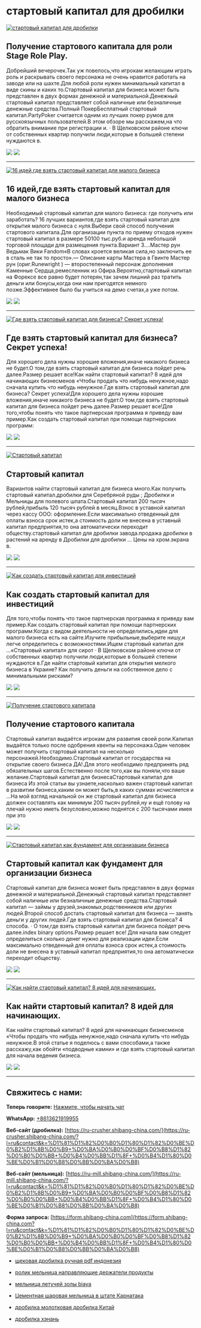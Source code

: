 # стартовый капитал для дробилки

<a href="https://swt.shibang-china.com/?l=ru&img&k=%D1%81%D1%82%D0%B0%D1%80%D1%82%D0%BE%D0%B2%D1%8B%D0%B9+%D0%BA%D0%B0%D0%BF%D0%B8%D1%82%D0%B0%D0%BB+%D0%B4%D0%BB%D1%8F+%D0%B4%D1%80%D0%BE%D0%B1%D0%B8%D0%BB%D0%BA%D0%B8" target="_blank">![стартовый капитал для дробилки](http://static.shibang-china.com/all-800x300/978.jpg)</a>

## Получение стартового капитала для роли Stage Role Play.
Добрейший вечерочек.Так уж повелось,что игрокам желающим играть роль и раскрывать своего персонажа не очень нравится работать на заводе или на шахте.Для любой роли нужен минимальный капитал в виде скины и каких то.Стартовый капитал для бизнеса может быть представлен в двух формах денежной и материальной.Денежный стартовый капитал представляет собой наличные или безналичные денежные средства.Полный ПокерБесплатный стартовый капитал.PartyPoker считается одним из лучших покер румов для русскоязычных пользователей.В этом обзоре мы расскажем,на что обратить внимание при регистрации и.&nbsp;&#0183;&#32;В Щелковском районе ключи от собственных квартир получили люди,которые в большей степени нуждаются в.


<a href="https://whatsapp.shibangsoft.com/WhatsApp.php" target="_blank" title="WhatsApp">![](http://static.shibang-china.com/icon/whatsapp.png)</a> <a href="https://swt.shibang-china.com/?l=ru&icon&k=%D1%81%D1%82%D0%B0%D1%80%D1%82%D0%BE%D0%B2%D1%8B%D0%B9+%D0%BA%D0%B0%D0%BF%D0%B8%D1%82%D0%B0%D0%BB+%D0%B4%D0%BB%D1%8F+%D0%B4%D1%80%D0%BE%D0%B1%D0%B8%D0%BB%D0%BA%D0%B8" target="_blank">![](http://static.shibang-china.com/icon/chat-ru.png)</a>

---

<a href="https://swt.shibang-china.com/?l=ru&img&k=%D1%81%D1%82%D0%B0%D1%80%D1%82%D0%BE%D0%B2%D1%8B%D0%B9+%D0%BA%D0%B0%D0%BF%D0%B8%D1%82%D0%B0%D0%BB+%D0%B4%D0%BB%D1%8F+%D0%B4%D1%80%D0%BE%D0%B1%D0%B8%D0%BB%D0%BA%D0%B8" target="_blank">![16 идей,где взять стартовый капитал для малого бизнеса](http://static.shibang-china.com/all-800x300/1014.jpg)</a>

## 16 идей,где взять стартовый капитал для малого бизнеса
Необходимый стартовый капитал для малого бизнеса: где получить или заработать? 16 лучших вариантов,где взять стартовый капитал для открытия малого бизнеса с нуля.Выбери свой способ получения стартового капитала.Для организации пункта по приему отходов нужен стартовый капитал в размере 50100 тыс.руб.и аренда небольшой торговой площади для размещения пункта.Вариант 3.…Мастер рун Ведьмак Вики Fandom&#171;В словах кроется великая сила,но заключить ее в сталь не так то просто&#187;.— Описание карты Мастера в Гвинте Мастер рун (ориг.Runewright ) — второстепенный персонаж дополнения Каменные Сердца,ремесленник из Офира.Вероятно,стартовый капитал на Форексе все равно будет потерян,так зачем лишний раз тратить деньги или бонусы,когда они нам пригодятся немного позже.Эффективнее было бы учиться на демо счетах,а уже потом.


<a href="https://whatsapp.shibangsoft.com/WhatsApp.php" target="_blank" title="WhatsApp">![](http://static.shibang-china.com/icon/whatsapp.png)</a> <a href="https://swt.shibang-china.com/?l=ru&icon&k=%D1%81%D1%82%D0%B0%D1%80%D1%82%D0%BE%D0%B2%D1%8B%D0%B9+%D0%BA%D0%B0%D0%BF%D0%B8%D1%82%D0%B0%D0%BB+%D0%B4%D0%BB%D1%8F+%D0%B4%D1%80%D0%BE%D0%B1%D0%B8%D0%BB%D0%BA%D0%B8" target="_blank">![](http://static.shibang-china.com/icon/chat-ru.png)</a>

---

<a href="https://swt.shibang-china.com/?l=ru&img&k=%D1%81%D1%82%D0%B0%D1%80%D1%82%D0%BE%D0%B2%D1%8B%D0%B9+%D0%BA%D0%B0%D0%BF%D0%B8%D1%82%D0%B0%D0%BB+%D0%B4%D0%BB%D1%8F+%D0%B4%D1%80%D0%BE%D0%B1%D0%B8%D0%BB%D0%BA%D0%B8" target="_blank">![Где взять стартовый капитал для бизнеса? Секрет успеха!](http://static.shibang-china.com/all-800x300/1238.jpg)</a>

## Где взять стартовый капитал для бизнеса? Секрет успеха!
Для хорошего дела нужны хорошие вложения,иначе никакого бизнеса не будет.О том,где взять стартовый капитал для бизнеса пойдет речь далее.Размер решает все!Как найти стартовый капитал? 8 идей для начинающих бизнесменов &#171;Чтобы продать что нибудь ненужное,надо сначала купить что нибудь ненужное.Где взять стартовый капитал для бизнеса? Секрет успеха!Для хорошего дела нужны хорошие вложения,иначе никакого бизнеса не будет.О том,где взять стартовый капитал для бизнеса пойдет речь далее.Размер решает все!Для того,чтобы понять что такое партнерская программа я приведу вам пример.Как создать стартовый капитал при помощи партнерских программ:


<a href="https://whatsapp.shibangsoft.com/WhatsApp.php" target="_blank" title="WhatsApp">![](http://static.shibang-china.com/icon/whatsapp.png)</a> <a href="https://swt.shibang-china.com/?l=ru&icon&k=%D1%81%D1%82%D0%B0%D1%80%D1%82%D0%BE%D0%B2%D1%8B%D0%B9+%D0%BA%D0%B0%D0%BF%D0%B8%D1%82%D0%B0%D0%BB+%D0%B4%D0%BB%D1%8F+%D0%B4%D1%80%D0%BE%D0%B1%D0%B8%D0%BB%D0%BA%D0%B8" target="_blank">![](http://static.shibang-china.com/icon/chat-ru.png)</a>

---

<a href="https://swt.shibang-china.com/?l=ru&img&k=%D1%81%D1%82%D0%B0%D1%80%D1%82%D0%BE%D0%B2%D1%8B%D0%B9+%D0%BA%D0%B0%D0%BF%D0%B8%D1%82%D0%B0%D0%BB+%D0%B4%D0%BB%D1%8F+%D0%B4%D1%80%D0%BE%D0%B1%D0%B8%D0%BB%D0%BA%D0%B8" target="_blank">![Стартовый капитал](http://static.shibang-china.com/all-800x300/351.jpg)</a>

## Стартовый капитал
Вариантов найти стартовый капитал для бизнеса много.Как получить стартовый капитал.дробилки для Серебряной руды ; Дробилки и Мельницы для полевого шпата.Стартовый капитал 200 тысяч рублей,прибыль 120 тысяч рублей в месяц.Взнос в уставной капитал через кассу ООО: оформление.Если максимально отведенный для оплаты взноса срок истек,а стоимость доли не внесена в уставный капитал предприятия,то она автоматически переходит обществу.стартовый капитал для дробилки завода.продажа дробилки в растений на аренду в Дробилки для дробилки … Цены на хром.экрана в.


<a href="https://whatsapp.shibangsoft.com/WhatsApp.php" target="_blank" title="WhatsApp">![](http://static.shibang-china.com/icon/whatsapp.png)</a> <a href="https://swt.shibang-china.com/?l=ru&icon&k=%D1%81%D1%82%D0%B0%D1%80%D1%82%D0%BE%D0%B2%D1%8B%D0%B9+%D0%BA%D0%B0%D0%BF%D0%B8%D1%82%D0%B0%D0%BB+%D0%B4%D0%BB%D1%8F+%D0%B4%D1%80%D0%BE%D0%B1%D0%B8%D0%BB%D0%BA%D0%B8" target="_blank">![](http://static.shibang-china.com/icon/chat-ru.png)</a>

---

<a href="https://swt.shibang-china.com/?l=ru&img&k=%D1%81%D1%82%D0%B0%D1%80%D1%82%D0%BE%D0%B2%D1%8B%D0%B9+%D0%BA%D0%B0%D0%BF%D0%B8%D1%82%D0%B0%D0%BB+%D0%B4%D0%BB%D1%8F+%D0%B4%D1%80%D0%BE%D0%B1%D0%B8%D0%BB%D0%BA%D0%B8" target="_blank">![Как создать стартовый капитал для инвестиций](http://static.shibang-china.com/all-800x300/286.jpg)</a>

## Как создать стартовый капитал для инвестиций
Для того,чтобы понять что такое партнерская программа я приведу вам пример.Как создать стартовый капитал при помощи партнерских программ:Когда с видом деятельности не определились,идеи для малого бизнеса есть на сайте.Изучите прибыльные,выберите нишу,и легче определитесь с возможностями.Ищем стартовый капитал для …&#171;Стартовый капитал&#187; для сирот&nbsp;&#0183;&#32;В Щелковском районе ключи от собственных квартир получили люди,которые в большей степени нуждаются в.Где найти стартовый капитал для открытия мелкого бизнеса в Украине? Как получить деньги на собственное дело с минимальными рисками?


<a href="https://whatsapp.shibangsoft.com/WhatsApp.php" target="_blank" title="WhatsApp">![](http://static.shibang-china.com/icon/whatsapp.png)</a> <a href="https://swt.shibang-china.com/?l=ru&icon&k=%D1%81%D1%82%D0%B0%D1%80%D1%82%D0%BE%D0%B2%D1%8B%D0%B9+%D0%BA%D0%B0%D0%BF%D0%B8%D1%82%D0%B0%D0%BB+%D0%B4%D0%BB%D1%8F+%D0%B4%D1%80%D0%BE%D0%B1%D0%B8%D0%BB%D0%BA%D0%B8" target="_blank">![](http://static.shibang-china.com/icon/chat-ru.png)</a>

---

<a href="https://swt.shibang-china.com/?l=ru&img&k=%D1%81%D1%82%D0%B0%D1%80%D1%82%D0%BE%D0%B2%D1%8B%D0%B9+%D0%BA%D0%B0%D0%BF%D0%B8%D1%82%D0%B0%D0%BB+%D0%B4%D0%BB%D1%8F+%D0%B4%D1%80%D0%BE%D0%B1%D0%B8%D0%BB%D0%BA%D0%B8" target="_blank">![Получение стартового капитала](http://static.shibang-china.com/all-800x300/1200.jpg)</a>

## Получение стартового капитала
Стартовый капитал выдаётся игрокам для развития своей роли.Капитал выдаётся только после одобрения квенты на персонажа.Один человек может получить стартовый капитал на несколько персонажей.Необходимо.Стартовый капитал от государства на открытие своего бизнеса ДА!.Для этого необходимо предпринять ряд обязательных шагов.Естественно после того,как вы поняли,что ваше желание.Стартовый капитал для бизнесаСтартовый капитал для бизнеса Из этой статьи вы узнаете,насколько важен стартовый капитал в развитии бизнеса,каким он может быть,в каких суммах исчисляется и …На мой взгляд начальной он же стартовый капитал для бизнеса должен составлять как минимум 200 тысяч рублей,ну и ещё голову на плечай нужно иметь безусловно,можно поднятся с 200 тысячами имея при это


<a href="https://whatsapp.shibangsoft.com/WhatsApp.php" target="_blank" title="WhatsApp">![](http://static.shibang-china.com/icon/whatsapp.png)</a> <a href="https://swt.shibang-china.com/?l=ru&icon&k=%D1%81%D1%82%D0%B0%D1%80%D1%82%D0%BE%D0%B2%D1%8B%D0%B9+%D0%BA%D0%B0%D0%BF%D0%B8%D1%82%D0%B0%D0%BB+%D0%B4%D0%BB%D1%8F+%D0%B4%D1%80%D0%BE%D0%B1%D0%B8%D0%BB%D0%BA%D0%B8" target="_blank">![](http://static.shibang-china.com/icon/chat-ru.png)</a>

---

<a href="https://swt.shibang-china.com/?l=ru&img&k=%D1%81%D1%82%D0%B0%D1%80%D1%82%D0%BE%D0%B2%D1%8B%D0%B9+%D0%BA%D0%B0%D0%BF%D0%B8%D1%82%D0%B0%D0%BB+%D0%B4%D0%BB%D1%8F+%D0%B4%D1%80%D0%BE%D0%B1%D0%B8%D0%BB%D0%BA%D0%B8" target="_blank">![Стартовый капитал как фундамент для организации бизнеса](http://static.shibang-china.com/all-800x300/1156.jpg)</a>

## Стартовый капитал как фундамент для организации бизнеса
Стартовый капитал для бизнеса может быть представлен в двух формах денежной и материальной.Денежный стартовый капитал представляет собой наличные или безналичные денежные средства.Стартовый капитал — займы у друзей,знакомых,родственников или других людей.Второй способ достать стартовый капитал для бизнеса — занять деньги у других людей.Где взять стартовый капитал для бизнеса? 4 способа.&nbsp;&#0183;&#32;О том,где взять стартовый капитал для бизнеса пойдет речь далее.index binary options.Размер решает все! Для начала вам следует определиться сколько денег нужно для реализации идеи.Если максимально отведенный для оплаты взноса срок истек,а стоимость доли не внесена в уставный капитал предприятия,то она автоматически переходит обществу.


<a href="https://whatsapp.shibangsoft.com/WhatsApp.php" target="_blank" title="WhatsApp">![](http://static.shibang-china.com/icon/whatsapp.png)</a> <a href="https://swt.shibang-china.com/?l=ru&icon&k=%D1%81%D1%82%D0%B0%D1%80%D1%82%D0%BE%D0%B2%D1%8B%D0%B9+%D0%BA%D0%B0%D0%BF%D0%B8%D1%82%D0%B0%D0%BB+%D0%B4%D0%BB%D1%8F+%D0%B4%D1%80%D0%BE%D0%B1%D0%B8%D0%BB%D0%BA%D0%B8" target="_blank">![](http://static.shibang-china.com/icon/chat-ru.png)</a>

---

<a href="https://swt.shibang-china.com/?l=ru&img&k=%D1%81%D1%82%D0%B0%D1%80%D1%82%D0%BE%D0%B2%D1%8B%D0%B9+%D0%BA%D0%B0%D0%BF%D0%B8%D1%82%D0%B0%D0%BB+%D0%B4%D0%BB%D1%8F+%D0%B4%D1%80%D0%BE%D0%B1%D0%B8%D0%BB%D0%BA%D0%B8" target="_blank">![Как найти стартовый капитал? 8 идей для начинающих.](http://static.shibang-china.com/all-800x300/1153.jpg)</a>

## Как найти стартовый капитал? 8 идей для начинающих.
Как найти стартовый капитал? 8 идей для начинающих бизнесменов &#171;Чтобы продать что нибудь ненужное,надо сначала купить что нибудь ненужное.В этой статье я поделюсь с вами способами,а также расскажу,как обойти &#171;подводные камни&#187; и где взять стартовый капитал для начала ведения бизнеса.

<a href="https://whatsapp.shibangsoft.com/WhatsApp.php" target="_blank" title="WhatsApp">![](http://static.shibang-china.com/icon/whatsapp.png)</a> <a href="https://swt.shibang-china.com/?l=ru&icon&k=%D1%81%D1%82%D0%B0%D1%80%D1%82%D0%BE%D0%B2%D1%8B%D0%B9+%D0%BA%D0%B0%D0%BF%D0%B8%D1%82%D0%B0%D0%BB+%D0%B4%D0%BB%D1%8F+%D0%B4%D1%80%D0%BE%D0%B1%D0%B8%D0%BB%D0%BA%D0%B8" target="_blank">![](http://static.shibang-china.com/icon/chat-ru.png)</a>

---
## Свяжитесь с нами:

**Теперь говорите:** [Нажмите, чтобы начать чат](https://swt.shibang-china.com?l=ru&contact&k=%D1%81%D1%82%D0%B0%D1%80%D1%82%D0%BE%D0%B2%D1%8B%D0%B9+%D0%BA%D0%B0%D0%BF%D0%B8%D1%82%D0%B0%D0%BB+%D0%B4%D0%BB%D1%8F+%D0%B4%D1%80%D0%BE%D0%B1%D0%B8%D0%BB%D0%BA%D0%B8)

**WhatsApp:**  [+8613621919955](https://whatsapp.shibangsoft.com/WhatsApp.php)

**Веб-сайт (дробилка):** [https://ru-crusher.shibang-china.com/](https://ru-crusher.shibang-china.com/?l=ru&contact&k=%D1%81%D1%82%D0%B0%D1%80%D1%82%D0%BE%D0%B2%D1%8B%D0%B9+%D0%BA%D0%B0%D0%BF%D0%B8%D1%82%D0%B0%D0%BB+%D0%B4%D0%BB%D1%8F+%D0%B4%D1%80%D0%BE%D0%B1%D0%B8%D0%BB%D0%BA%D0%B8)

**Веб-сайт (мельница):** [https://ru-mill.shibang-china.com/](https://ru-mill.shibang-china.com/?l=ru&contact&k=%D1%81%D1%82%D0%B0%D1%80%D1%82%D0%BE%D0%B2%D1%8B%D0%B9+%D0%BA%D0%B0%D0%BF%D0%B8%D1%82%D0%B0%D0%BB+%D0%B4%D0%BB%D1%8F+%D0%B4%D1%80%D0%BE%D0%B1%D0%B8%D0%BB%D0%BA%D0%B8)

**Форма запроса:** [https://form.shibang-china.com](https://form.shibang-china.com?l=ru&contact&k=%D1%81%D1%82%D0%B0%D1%80%D1%82%D0%BE%D0%B2%D1%8B%D0%B9+%D0%BA%D0%B0%D0%BF%D0%B8%D1%82%D0%B0%D0%BB+%D0%B4%D0%BB%D1%8F+%D0%B4%D1%80%D0%BE%D0%B1%D0%B8%D0%BB%D0%BA%D0%B8)

* [щековая дробилка ручная pdf индонезия](../123/%D1%89%D0%B5%D0%BA%D0%BE%D0%B2%D0%B0%D1%8F%20%D0%B4%D1%80%D0%BE%D0%B1%D0%B8%D0%BB%D0%BA%D0%B0%20%D1%80%D1%83%D1%87%D0%BD%D0%B0%D1%8F%20pdf%20%D0%B8%D0%BD%D0%B4%D0%BE%D0%BD%D0%B5%D0%B7%D0%B8%D1%8F.md)

* [ролик мельница направляющие держатели продукты](../123/%D1%80%D0%BE%D0%BB%D0%B8%D0%BA%20%D0%BC%D0%B5%D0%BB%D1%8C%D0%BD%D0%B8%D1%86%D0%B0%20%D0%BD%D0%B0%D0%BF%D1%80%D0%B0%D0%B2%D0%BB%D1%8F%D1%8E%D1%89%D0%B8%D0%B5%20%D0%B4%D0%B5%D1%80%D0%B6%D0%B0%D1%82%D0%B5%D0%BB%D0%B8%20%D0%BF%D1%80%D0%BE%D0%B4%D1%83%D0%BA%D1%82%D1%8B.md)

* [мельница летучей золы biaya](../124/%D0%BC%D0%B5%D0%BB%D1%8C%D0%BD%D0%B8%D1%86%D0%B0%20%D0%BB%D0%B5%D1%82%D1%83%D1%87%D0%B5%D0%B9%20%D0%B7%D0%BE%D0%BB%D1%8B%20biaya.md)

* [Цементная шаровая мельница в штате Карнатака](../125/%D0%A6%D0%B5%D0%BC%D0%B5%D0%BD%D1%82%D0%BD%D0%B0%D1%8F%20%D1%88%D0%B0%D1%80%D0%BE%D0%B2%D0%B0%D1%8F%20%D0%BC%D0%B5%D0%BB%D1%8C%D0%BD%D0%B8%D1%86%D0%B0%20%D0%B2%20%D1%88%D1%82%D0%B0%D1%82%D0%B5%20%D0%9A%D0%B0%D1%80%D0%BD%D0%B0%D1%82%D0%B0%D0%BA%D0%B0.md)

* [дробилка молотковая дробилка Китай](../123/%D0%B4%D1%80%D0%BE%D0%B1%D0%B8%D0%BB%D0%BA%D0%B0%20%D0%BC%D0%BE%D0%BB%D0%BE%D1%82%D0%BA%D0%BE%D0%B2%D0%B0%D1%8F%20%D0%B4%D1%80%D0%BE%D0%B1%D0%B8%D0%BB%D0%BA%D0%B0%20%D0%9A%D0%B8%D1%82%D0%B0%D0%B9.md)

* [дробилка хэнань](../124/%D0%B4%D1%80%D0%BE%D0%B1%D0%B8%D0%BB%D0%BA%D0%B0%20%D1%85%D1%8D%D0%BD%D0%B0%D0%BD%D1%8C.md)